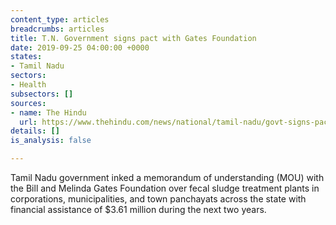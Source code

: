```yaml
---
content_type: articles
breadcrumbs: articles
title: T.N. Government signs pact with Gates Foundation
date: 2019-09-25 04:00:00 +0000
states:
- Tamil Nadu
sectors:
- Health
subsectors: []
sources:
- name: The Hindu
  url: https://www.thehindu.com/news/national/tamil-nadu/govt-signs-pact-with-gates-foundation/article29462969.ece
details: []
is_analysis: false

---
```

Tamil Nadu government inked a memorandum of understanding (MOU) with the Bill and Melinda Gates Foundation over fecal sludge treatment plants in corporations, municipalities, and town panchayats across the state with financial assistance of $3.61 million during the next two years.
